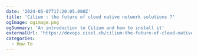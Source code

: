 ```yaml
---
date: '2024-05-07T17:20:05.000Z'
title: 'Cilium : the future of cloud native network solutions ?'
ogImage: ogimage.png
ogSummary: 'An introduction to Cilium and how to install it'
externalUrl: 'https://devops.cisel.ch/cilium-the-future-of-cloud-native-network-solutions'
categories:
  - How-To
---
```

